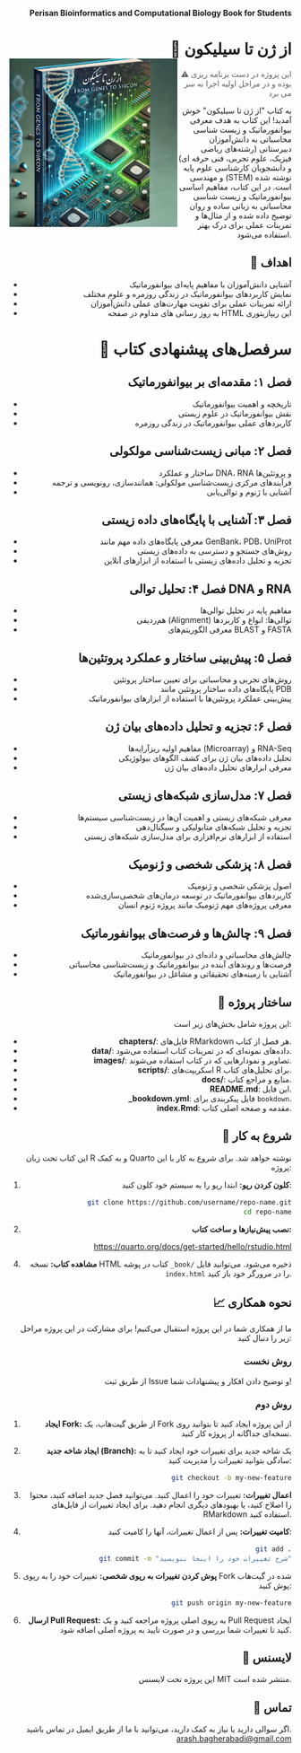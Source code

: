 <div style="text-align: right;">

**Perisan Bioinformatics and Computational Biology Book for Students**
# 📘 از ژن تا سیلیکون  <img src="./images/cover v3.png" width="300px" hight="300px" align="left" /> 

> :warning: این پروژه در دست برنامه ریزی بوده و در مراحل اولیه اجرا به سر می برد

به کتاب "از ژن تا سیلیکون" خوش آمدید! این کتاب به هدف معرفی بیوانفورماتیک و زیست شناسی محاسباتی به دانش‌آموزان دبیرستانی (رشته‌های ریاضی فیزیک، علوم تجربی، فنی حرفه ای) و دانشجویان کارشناسی علوم پایه و مهندسی (STEM) نوشته شده است. در این کتاب، مفاهیم اساسی بیوانفورماتیک و زیست شناسی محاسباتی به زبانی ساده و روان توضیح داده شده و از مثال‌ها و تمرینات عملی برای درک بهتر استفاده می‌شود.

## 🎯 اهداف

- آشنایی دانش‌آموزان با مفاهیم پایه‌ای بیوانفورماتیک
- نمایش کاربردهای بیوانفورماتیک در زندگی روزمره و علوم مختلف
- ارائه تمرینات عملی برای تقویت مهارت‌های عملی دانش‌آموزان
- به روز رسانی های مداوم در صفحه HTML این ریپازیتوری


# 📝 سرفصل‌های پیشنهادی کتاب

## فصل ۱: مقدمه‌ای بر بیوانفورماتیک
- تاریخچه و اهمیت بیوانفورماتیک
- نقش بیوانفورماتیک در علوم زیستی
- کاربردهای عملی بیوانفورماتیک در زندگی روزمره

## فصل ۲: مبانی زیست‌شناسی مولکولی
- ساختار و عملکرد DNA، RNA و پروتئین‌ها
- فرآیندهای مرکزی زیست‌شناسی مولکولی: همانندسازی، رونویسی و ترجمه
- آشنایی با ژنوم و توالی‌یابی

## فصل ۳: آشنایی با پایگاه‌های داده زیستی
- معرفی پایگاه‌های داده مهم مانند GenBank، PDB، UniProt
- روش‌های جستجو و دسترسی به داده‌های زیستی
- تجزیه و تحلیل داده‌های زیستی با استفاده از ابزارهای آنلاین

## فصل ۴: تحلیل توالی DNA و RNA
- مفاهیم پایه در تحلیل توالی‌ها
- هم‌ردیفی (Alignment) توالی‌ها: انواع و کاربردها
- معرفی الگوریتم‌های BLAST و FASTA

## فصل ۵: پیش‌بینی ساختار و عملکرد پروتئین‌ها
- روش‌های تجربی و محاسباتی برای تعیین ساختار پروتئین
- پایگاه‌های داده ساختار پروتئین مانند PDB
- پیش‌بینی عملکرد پروتئین‌ها با استفاده از ابزارهای بیوانفورماتیک

## فصل ۶: تجزیه و تحلیل داده‌های بیان ژن
- مفاهیم اولیه ریزآرایه‌ها (Microarray) و RNA-Seq
- تحلیل داده‌های بیان ژن برای کشف الگوهای بیولوژیکی
- معرفی ابزارهای تحلیل داده‌های بیان ژن

## فصل ۷: مدل‌سازی شبکه‌های زیستی
- معرفی شبکه‌های زیستی و اهمیت آن‌ها در زیست‌شناسی سیستم‌ها
- تجزیه و تحلیل شبکه‌های متابولیکی و سیگنال‌دهی
- استفاده از ابزارهای نرم‌افزاری برای مدل‌سازی شبکه‌های زیستی

## فصل ۸: پزشکی شخصی و ژنومیک
- اصول پزشکی شخصی و ژنومیک
- کاربردهای بیوانفورماتیک در توسعه درمان‌های شخصی‌سازی‌شده
- معرفی پروژه‌های مهم ژنومیک مانند پروژه ژنوم انسان

## فصل ۹: چالش‌ها و فرصت‌های بیوانفورماتیک
- چالش‌های محاسباتی و داده‌ای در بیوانفورماتیک
- فرصت‌ها و روندهای آینده در بیوانفورماتیک و زیست‌شناسی محاسباتی
- آشنایی با زمینه‌های تحقیقاتی و مشاغل در بیوانفورماتیک


## 📂 ساختار پروژه

<!-- for dev. 
📦 بیوانفورماتیک-برای-همه/
 ┣ 📂 chapters/
 ┃ ┣ 📜 chapter1-introduction.Rmd
 ┃ ┣ 📜 chapter2-dna-sequencing.Rmd
 ┃ ┗ 📜 ...
 ┣ 📂 data/
 ┃ ┣ 📜 example-data.csv
 ┃ ┗ 📜 example-data2.fasta
 ┣ 📂 images/
 ┃ ┣ 📜 figure1.png
 ┃ ┗ 📜 ...
 ┣ 📂 scripts/
 ┃ ┣ 📜 analysis-script.R
 ┃ ┗ 📜 ...
 ┣ 📂 docs/
 ┃ ┣ 📜 references.bib
 ┃ ┗ 📜 ...
 ┣ 📜 README.md
 ┣ 📜 _bookdown.yml
 ┣ 📜 index.Rmd
 ┗ 📜 LICENSE

-->
این پروژه شامل بخش‌های زیر است:

- **chapters/**: فایل‌های RMarkdown هر فصل از کتاب.
- **data/**: داده‌های نمونه‌ای که در تمرینات کتاب استفاده می‌شود.
- **images/**: تصاویر و نمودارهایی که در کتاب استفاده می‌شوند.
- **scripts/**: اسکریپت‌های R برای تحلیل‌های کتاب.
- **docs/**: منابع و مراجع کتاب.
- **README.md**: این فایل.
- **_bookdown.yml**: فایل پیکربندی برای `bookdown`.
- **index.Rmd**: مقدمه و صفحه اصلی کتاب.


## 🚀 شروع به کار
این کتاب تحت زبان R و به کمک Quarto نوشته خواهد شد.
برای شروع به کار با این پروژه:

1. **کلون کردن رپو:**
   ابتدا رپو را به سیستم خود کلون کنید:
   ```bash
   git clone https://github.com/username/repo-name.git
   cd repo-name
   ```
2. **نصب پیش‌نیازها و ساخت کتاب:**

https://quarto.org/docs/get-started/hello/rstudio.html   

4. **مشاهده کتاب:**
   نسخه HTML کتاب در پوشه `_book/` ذخیره می‌شود. می‌توانید فایل `index.html` را در مرورگر خود باز کنید.

## 📈 نحوه همکاری
ما از همکاری شما در این پروژه استقبال می‌کنیم! برای مشارکت در این پروژه مراحل زیر را دنبال کنید:

### روش نخست
از طریق ثبت Issue و توضیح دادن افکار و پیشنهادات شما!

### روش دوم

1. **ایجاد Fork:**
   از طریق گیت‌هاب، یک Fork از این پروژه ایجاد کنید تا بتوانید روی نسخه‌ای جداگانه از پروژه کار کنید.

2. **ایجاد شاخه جدید (Branch):**
   یک شاخه جدید برای تغییرات خود ایجاد کنید تا به سادگی بتوانید تغییرات را مدیریت کنید:

   ```bash
   git checkout -b my-new-feature
   ```

3. **اعمال تغییرات:**
   تغییرات خود را اعمال کنید. می‌توانید فصل جدید اضافه کنید، محتوا را اصلاح کنید، یا بهبودهای دیگری انجام دهید. برای ایجاد تغییرات از فایل‌های RMarkdown استفاده کنید.
4. **کامیت تغییرات:**
   پس از اعمال تغییرات، آنها را کامیت کنید:

   ```bash
   git add .
   git commit -m "شرح تغییرات خود را اینجا بنویسید"
   ```

5. **پوش کردن تغییرات به رپوی شخصی:**
   تغییرات خود را به رپوی Fork شده در گیت‌هاب پوش کنید:

   ```bash
   git push origin my-new-feature
   ```

6. **ارسال Pull Request:**
   به رپوی اصلی پروژه مراجعه کنید و یک Pull Request ایجاد کنید تا تغییرات شما بررسی و در صورت تایید به پروژه اصلی اضافه شود.
 
## 📄 لایسنس
این پروژه تحت لایسنس MIT منتشر شده است.

## 📧 تماس
اگر سوالی دارید یا نیاز به کمک دارید، می‌توانید با ما از طریق ایمیل در تماس باشید.
arash.bagherabadi@gmail.com

</div>
